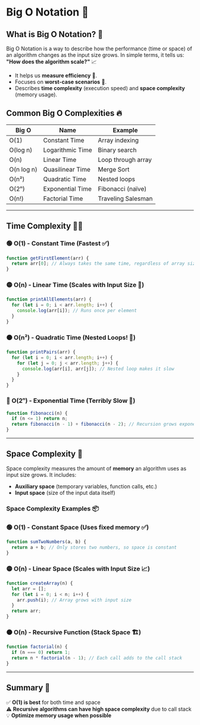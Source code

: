 # Big O Notation 🚀

## What is Big O Notation? 🤔

Big O Notation is a way to describe how the performance (time or space) of an algorithm changes as the input size grows.
In simple terms, it tells us: **"How does the algorithm scale?"** 📈

- It helps us **measure efficiency** 📏.
- Focuses on **worst-case scenarios** 🚨.
- Describes **time complexity** (execution speed) and **space complexity** (memory usage).

## Common Big O Complexities 🔥

| Big O      | Name             | Example            |
| ---------- | ---------------- | ------------------ |
| O(1)       | Constant Time    | Array indexing     |
| O(log n)   | Logarithmic Time | Binary search      |
| O(n)       | Linear Time      | Loop through array |
| O(n log n) | Quasilinear Time | Merge Sort         |
| O(n²)      | Quadratic Time   | Nested loops       |
| O(2ⁿ)      | Exponential Time | Fibonacci (naïve)  |
| O(n!)      | Factorial Time   | Traveling Salesman |

---

## Time Complexity 🧑‍💻

### 🟢 O(1) - Constant Time (Fastest ✅)

```js
function getFirstElement(arr) {
  return arr[0]; // Always takes the same time, regardless of array size
}
```

### 🟡 O(n) - Linear Time (Scales with Input Size 🏃)

```js
function printAllElements(arr) {
  for (let i = 0; i < arr.length; i++) {
    console.log(arr[i]); // Runs once per element
  }
}
```

### 🟠 O(n²) - Quadratic Time (Nested Loops! 😬)

```js
function printPairs(arr) {
  for (let i = 0; i < arr.length; i++) {
    for (let j = 0; j < arr.length; j++) {
      console.log(arr[i], arr[j]); // Nested loop makes it slow
    }
  }
}
```

### 🔴 O(2ⁿ) - Exponential Time (Terribly Slow 🐢)

```js
function fibonacci(n) {
  if (n <= 1) return n;
  return fibonacci(n - 1) + fibonacci(n - 2); // Recursion grows exponentially
}
```

---

## Space Complexity 🧠

Space complexity measures the amount of **memory** an algorithm uses as input size grows. It includes:

- **Auxiliary space** (temporary variables, function calls, etc.)
- **Input space** (size of the input data itself)

### Space Complexity Examples 📦

### 🟢 O(1) - Constant Space (Uses fixed memory ✅)

```js
function sumTwoNumbers(a, b) {
  return a + b; // Only stores two numbers, so space is constant
}
```

### 🟡 O(n) - Linear Space (Scales with Input Size 📈)

```js
function createArray(n) {
  let arr = [];
  for (let i = 0; i < n; i++) {
    arr.push(i); // Array grows with input size
  }
  return arr;
}
```

### 🟠 O(n) - Recursive Function (Stack Space 🏗️)

```js
function factorial(n) {
  if (n === 0) return 1;
  return n * factorial(n - 1); // Each call adds to the call stack
}
```

---

## Summary 🏁

✅ **O(1) is best** for both time and space <br>
⚠️ **Recursive algorithms can have high space complexity** due to call stack <br>
💡 **Optimize memory usage when possible**
